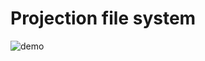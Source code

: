 # Projection file system

![demo](https://github.com/projection-engine/projection-fs/blob/next/demo-fs.png?raw=true)